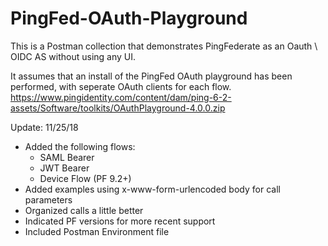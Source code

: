 # PingFed-OAuth-Playground

This is a Postman collection that demonstrates PingFederate as an Oauth \ OIDC AS without using any UI.

It assumes that an install of the PingFed OAuth playground has been performed, with seperate OAuth clients for each flow.
https://www.pingidentity.com/content/dam/ping-6-2-assets/Software/toolkits/OAuthPlayground-4.0.0.zip

Update: 11/25/18
* Added the following flows:
   * SAML Bearer
   * JWT Bearer
   * Device Flow (PF 9.2+)
* Added examples using x-www-form-urlencoded body for call parameters
* Organized calls a little better
* Indicated PF versions for more recent support
* Included Postman Environment file
